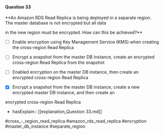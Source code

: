 #### Question  33


**An Amazon RDS Read Replica is being deployed in a separate region. The master database is not encrypted but all data

in the new region must be encrypted. How can this be achieved?**


- [ ] Enable encryption using Key Management Service (KMS) when creating the cross-region Read Replica


- [ ] Encrypt a snapshot from the master DB instance, create an encrypted cross-region Read Replica from the snapshot


- [ ] Enabled encryption on the master DB instance, then create an encrypted cross-region Read Replica


- [x] Encrypt a snapshot from the master DB instance, create a new encrypted master DB instance, and then create an

encrypted cross-region Read Replica



- hasExplain:: [[explanation_Question  33.md]]

#cross_-_region_read_replica #amazon_rds_read_replica #encryption #master_db_instance #separate_region 
